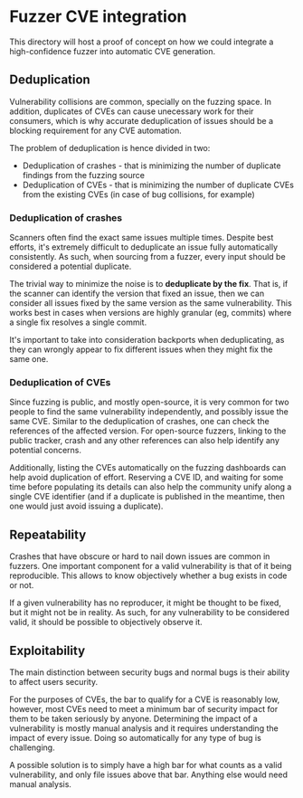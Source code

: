 # Fuzzer CVE integration

This directory will host a proof of concept on how we could integrate a high-confidence fuzzer into automatic CVE generation.

## Deduplication

Vulnerability collisions are common, specially on the fuzzing space. In addition, duplicates of CVEs can cause unecessary work for their consumers, which is why accurate deduplication of issues should be a blocking requirement for any CVE automation.

The problem of deduplication is hence divided in two:
 * Deduplication of crashes - that is minimizing the number of duplicate findings from the fuzzing source
 * Deduplication of CVEs - that is minimizing the number of duplicate CVEs from the existing CVEs (in case of bug collisions, for example)

### Deduplication of crashes

Scanners often find the exact same issues multiple times. Despite best efforts, it's extremely difficult to deduplicate an issue fully automatically consistently. As such, when sourcing from a fuzzer, every input should be considered a potential duplicate.

The trivial way to minimize the noise is to **deduplicate by the fix**. That is, if the scanner can identify the version that fixed an issue, then we can consider all issues fixed by the same version as the same vulnerability. This works best in cases when versions are highly granular (eg, commits) where a single fix resolves a single commit.

It's important to take into consideration backports when deduplicating, as they can wrongly appear to fix different issues when they might fix the same one.

### Deduplication of CVEs

Since fuzzing is public, and mostly open-source, it is very common for two people to find the same vulnerability independently, and possibly issue the same CVE. Similar to the deduplication of crashes, one can check the references of the affected version. For open-source fuzzers, linking to the public tracker, crash and any other references can also help identify any potential concerns.

Additionally, listing the CVEs automatically on the fuzzing dashboards can help avoid duplication of effort. Reserving a CVE ID, and waiting for some time before populating its details can also help the community unify along a single CVE identifier (and if a duplicate is published in the meantime, then one would just avoid issuing a duplicate).

## Repeatability

Crashes that have obscure or hard to nail down issues are common in fuzzers. One important component for a valid vulnerability is that of it being reproducible. This allows to know objectively whether a bug exists in code or not.

If a given vulnerability has no reproducer, it might be thought to be fixed, but it might not be in reality. As such, for any vulnerability to be considered valid, it should be possible to objectively observe it.

## Exploitability

The main distinction between security bugs and normal bugs is their ability to affect users security.

For the purposes of CVEs, the bar to qualify for a CVE is reasonably low, however, most CVEs need to meet a minimum bar of security impact for them to be taken seriously by anyone. Determining the impact of a vulnerability is mostly manual analysis and it requires understanding the impact of every issue. Doing so automatically for any type of bug is challenging.

A possible solution is to simply have a high bar for what counts as a valid vulnerability, and only file issues above that bar. Anything else would need manual analysis.
